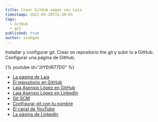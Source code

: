 ```yaml
---
title: Crear GitHub pages con Laia
timestamp: 2021-05-20T11:30:01
tags:
  - GitHub
  - git
published: true
author: szabgab
---
```



Installar y configurar git. Crear on repositorio the git y subir lo a GitHub.
Configurar una página de GitHub.


{% youtube id="JtYEtlR77D0" %}

* [La pagina de Laia](https://laia92.github.io/)
* [El repositorio en GitHub](https://github.com/LAIA92/laia92.github.io)
* [Laia Asensio López en GitHub](https://github.com/laia92)
* [Laia Asensio López en LinkedIn](https://www.linkedin.com/in/laiaasensiolopez/)
* [Git SCM](https://git-scm.com/)
* [Configurar git con tu nombre](https://code-maven.com/slides/git/git-configure-personal)
* [El canal de YouTube](/youtube)
* [La página de LinkedIn](/linkedin)

